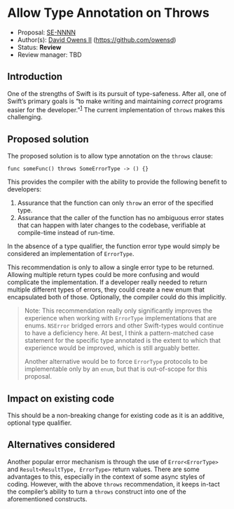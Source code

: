 # Allow Type Annotation on Throws

* Proposal: [SE-NNNN](#)
* Author(s): [David Owens II](https://github.com/owensd) (https://github.com/owensd)
* Status: **Review**
* Review manager: TBD

## Introduction

One of the strengths of Swift is its pursuit of type-safeness. After all, one of Swift’s primary goals is “to make writing and maintaining *correct* programs easier for the developer.”<sup>[1](https://swift.org/about/)</sup> The current implementation of `throws` makes this challenging. 

## Proposed solution

The proposed solution is to allow type annotation on the `throws` clause:

	func someFunc() throws SomeErrorType -> () {}

This provides the compiler with the ability to provide the following benefit to developers:

1. Assurance that the function can only `throw` an error of the specified type.
2. Assurance that the caller of the function has no ambiguous error states that can happen with later changes to the codebase, verifiable at compile-time instead of run-time.

In the absence of a type qualifier, the function error type would simply be considered an implementation of `ErrorType`.

This recommendation is only to allow a single error type to be returned. Allowing multiple return types could be more confusing and would complicate the implementation. If a developer really needed to return multiple different types of errors, they could create a new enum that encapsulated both of those. Optionally, the compiler could do this implicitly.

> Note: This recommendation really only significantly improves the experience when working with `ErrorType` implementations that are enums. `NSError` bridged errors and other Swift-types would continue to have a deficiency here. At best, I think a pattern-matched case statement for the specific type annotated is the extent to which that experience would be improved, which is still arguably better.
> 
> Another alternative would be to force `ErrorType` protocols to be implementable only by an `enum`, but that is out-of-scope for this proposal.

## Impact on existing code

This should be a non-breaking change for existing code as it is an additive, optional type qualifier.

## Alternatives considered

Another popular error mechanism is through the use of `Error<ErrorType>` and `Result<ResultType, ErrorType>` return values. There are some advantages to this, especially in the context of some async styles of coding. However, with the above `throws` recommendation, it keeps in-tact the compiler’s ability to turn a `throws` construct into one of the aforementioned constructs.

[^1]:	[https://swift.org/about/](https://swift.org/about/)
